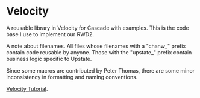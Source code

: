 # Velocity
A reusable library in Velocity for Cascade with examples. This is the code base I use to implement our RWD2.

A note about filenames. All files whose filenames with a "chanw_" prefix contain code reusable by anyone. Those with the "upstate_" prefix contain business logic specific to Upstate.

Since some macros are contributed by Peter Thomas, there are some minor inconsistency in formatting and naming conventions.

<a href="http://www.upstate.edu/cascade-admin/formats/velocity/course/index.php">Velocity Tutorial</a>.
